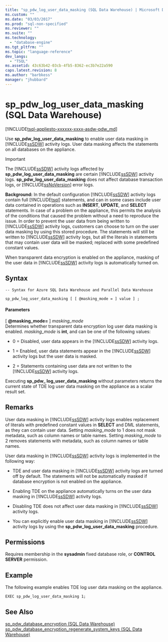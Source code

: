 ```yaml
---
title: "sp_pdw_log_user_data_masking (SQL Data Warehouse) | Microsoft Docs"
ms.custom: ""
ms.date: "03/03/2017"
ms.prod: "sql-non-specified"
ms.reviewer: ""
ms.suite: ""
ms.technology: 
  - "database-engine"
ms.tgt_pltfrm: ""
ms.topic: "language-reference"
dev_langs: 
  - "TSQL"
ms.assetid: 43c63b42-03cb-4fb5-8362-ec3b7e22a590
caps.latest.revision: 8
ms.author: "barbkess"
manager: "jhubbard"
---
```

# sp_pdw_log_user_data_masking (SQL Data Warehouse)
[!INCLUDE[tsql-appliesto-xxxxxx-xxxx-asdw-pdw_md](../../../a9retired/includes/tsql-appliesto-xxxxxx-xxxx-asdw-pdw-md.md)]

  Use **sp_pdw_log_user_data_masking** to enable user data masking in [!INCLUDE[ssSDW](../../../a9retired/includes/sssdw-md.md)] activity logs. User data masking affects the statements on all databases on the appliance.  
  
> [!IMPORTANT]  
>  The [!INCLUDE[ssSDW](../../../a9retired/includes/sssdw-md.md)] activity logs affected by **sp_pdw_log_user_data_masking** are certain [!INCLUDE[ssSDW](../../../a9retired/includes/sssdw-md.md)] activity logs. **sp_pdw_log_user_data_masking** does not affect database transaction logs, or [!INCLUDE[ssNoVersion](../../../a9notintoc/includes/ssnoversion-md.md)] error logs.  
  
 **Background:** In the default configuration [!INCLUDE[ssSDW](../../../a9retired/includes/sssdw-md.md)] activity logs contain full [!INCLUDE[tsql](../../../a9notintoc/includes/tsql-md.md)] statements, and can in some cases include user data contained in operations such as **INSERT**, **UPDATE**, and **SELECT** statements. In case of a problem on the appliance, this permits the analysis of the conditions that caused the problem without a need to reproduce the issue. In order to prevent the user data from being written to [!INCLUDE[ssSDW](../../../a9retired/includes/sssdw-md.md)] activity logs, customers can choose to turn on the user data masking by using this stored procedure. The statements will still be written to [!INCLUDE[ssSDW](../../../a9retired/includes/sssdw-md.md)] activity logs, but all the literals in statements that may contain user data will be masked; replaced with some predefined constant values.  
  
 When transparent data encryption is enabled on the appliance, masking of the user data in [!INCLUDE[ssSDW](../../../a9retired/includes/sssdw-md.md)] activity logs is automatically turned on.  
  
## Syntax  
  
```  
-- Syntax for Azure SQL Data Warehouse and Parallel Data Warehouse  
  
sp_pdw_log_user_data_masking [ [ @masking_mode = ] value ] ;  
```  
  
#### Parameters  
 [ **@masking_mode=** ] *masking_mode*  
 Determines whether transparent data encryption log user data masking is enabled. *masking_mode* is **int**, and can be one of the following values:  
  
-   0 = Disabled, user data appears in the [!INCLUDE[ssSDW](../../../a9retired/includes/sssdw-md.md)] activity logs.  
  
-   1 = Enabled, user data statements appear in the [!INCLUDE[ssSDW](../../../a9retired/includes/sssdw-md.md)] activity logs but the user data is masked.  
  
-   2 = Statements containing user data are not written to the [!INCLUDE[ssSDW](../../../a9retired/includes/sssdw-md.md)] activity logs.  
  
 Executing **sp_pdw_ log_user_data_masking** without parameters returns the current state of TDE log user data masking on the appliance as a scalar result set.  
  
## Remarks  
 User data masking in [!INCLUDE[ssSDW](../../../a9retired/includes/sssdw-md.md)] activity logs enables replacement of literals with predefined constant values in **SELECT** and DML statements, as they can contain user data. Setting *masking_mode* to 1 does not mask metadata, such as column names or table names. Setting *masking_mode* to 2 removes statements with metadata, such as column names or table names.  
  
 User data masking in [!INCLUDE[ssSDW](../../../a9retired/includes/sssdw-md.md)] activity logs is implemented in the following way:  
  
-   TDE and user data masking in [!INCLUDE[ssSDW](../../../a9retired/includes/sssdw-md.md)] activity logs are turned off by default. The statements will not be automatically masked if database encryption is not enabled on the appliance.  
  
-   Enabling TDE on the appliance automatically turns on the user data masking in [!INCLUDE[ssSDW](../../../a9retired/includes/sssdw-md.md)] activity logs.  
  
-   Disabling TDE does not affect user data masking in [!INCLUDE[ssSDW](../../../a9retired/includes/sssdw-md.md)] activity logs.  
  
-   You can explicitly enable user data masking in [!INCLUDE[ssSDW](../../../a9retired/includes/sssdw-md.md)] activity logs by using the **sp_pdw_log_user_data_masking** procedure.  
  
## Permissions  
 Requires membership in the **sysadmin** fixed database role, or **CONTROL SERVER** permission.  
  
## Example  
 The following example enables TDE log user data masking on the appliance.  
  
```  
EXEC sp_pdw_log_user_data_masking 1;  
```  
  
## See Also  
 [sp_pdw_database_encryption &#40;SQL Data Warehouse&#41;](../../../relational-databases/reference/system-stored-procedures/sp-pdw-database-encryption-sql-data-warehouse.md)   
 [sp_pdw_database_encryption_regenerate_system_keys &#40;SQL Data Warehouse&#41;](../../../relational-databases/reference/system-stored-procedures/sp-pdw-database-encryption-regenerate-system-keys-sql-data-warehouse.md)  
  
  